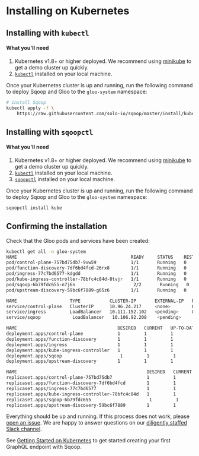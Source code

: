 # Installing on Kubernetes

## Installing with `kubectl`

#### What you'll need

1. Kubernetes v1.8+ or higher deployed. We recommend using [minikube](https://kubernetes.io/docs/getting-started-guides/minikube/) to get a demo cluster up quickly.
1. [`kubectl`](https://kubernetes.io/docs/tasks/tools/install-kubectl/) installed on your local machine.

Once your Kubernetes cluster is up and running, run the following command to deploy Sqoop and Gloo to the `gloo-system` namespace:

```bash
# install Sqoop
kubectl apply -f \
    https://raw.githubusercontent.com/solo-io/sqoop/master/install/kube/install.yaml
```


## Installing with `sqoopctl`

#### What you'll need

1. Kubernetes v1.8+ or higher deployed. We recommend using [minikube](https://kubernetes.io/docs/getting-started-guides/minikube/) to get a demo cluster up quickly.
1. [`kubectl`](https://kubernetes.io/docs/tasks/tools/install-kubectl/) installed on your local machine.
1. [`sqoopctl`](https://github.com/solo-io/sqoop/releases/) installed on your local machine.

Once your Kubernetes cluster is up and running, run the following command to deploy Sqoop and Gloo to the `gloo-system` namespace:

```bash
sqoopctl install kube 
```

## Confirming the installation

Check that the Gloo pods and services have been created:

```bash
kubectl get all -n gloo-system
NAME                                           READY     STATUS    RESTARTS   AGE
pod/control-plane-757bd75db7-9vw59             1/1       Running   0          2h
pod/function-discovery-7df6bd4fcd-26rx8        1/1       Running   0          2h
pod/ingress-77c7bd6577-kdgdd                   1/1       Running   0          2h
pod/kube-ingress-controller-78bfc4c84d-8tvjr   1/1       Running   0          2h
pod/sqoop-6b79fdc655-n7j6n                      2/2       Running   0          2h
pod/upstream-discovery-59bc6f7889-g65z6        1/1       Running   0          2h

NAME                    TYPE           CLUSTER-IP       EXTERNAL-IP   PORT(S)                         AGE
service/control-plane   ClusterIP      10.96.24.217     <none>        8081/TCP                        3h
service/ingress         LoadBalancer   10.111.152.102   <pending>     8080:31972/TCP,8443:30576/TCP   3h
service/sqoop            LoadBalancer   10.106.92.208    <pending>     9090:31470/TCP                  3h

NAME                                      DESIRED   CURRENT   UP-TO-DATE   AVAILABLE   AGE
deployment.apps/control-plane             1         1         1            1           3h
deployment.apps/function-discovery        1         1         1            1           3h
deployment.apps/ingress                   1         1         1            1           3h
deployment.apps/kube-ingress-controller   1         1         1            1           3h
deployment.apps/sqoop                      1         1         1            1           3h
deployment.apps/upstream-discovery        1         1         1            1           3h

NAME                                                 DESIRED   CURRENT   READY     AGE
replicaset.apps/control-plane-757bd75db7             1         1         1         3h
replicaset.apps/function-discovery-7df6bd4fcd        1         1         1         3h
replicaset.apps/ingress-77c7bd6577                   1         1         1         3h
replicaset.apps/kube-ingress-controller-78bfc4c84d   1         1         1         3h
replicaset.apps/sqoop-6b79fdc655                      1         1         1         3h
replicaset.apps/upstream-discovery-59bc6f7889        1         1         1         3h
```

Everything should be up and running. If this process does not work, please [open an issue](https://github.com/solo-io/sqoop/issues/new). We are happy to answer
questions on our [diligently staffed Slack channel](https://slack.solo.io/).

See [Getting Started on Kubernetes](../getting_started/kubernetes/1.md) to get started creating your first GraphQL endpoint with Sqoop.
